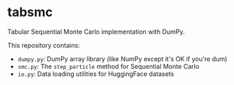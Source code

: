 # tabsmc

Tabular Sequential Monte Carlo implementation with DumPy.

This repository contains:
- `dumpy.py`: DumPy array library (like NumPy except it's OK if you're dum)
- `smc.py`: The `step_particle` method for Sequential Monte Carlo
- `io.py`: Data loading utilities for HuggingFace datasets